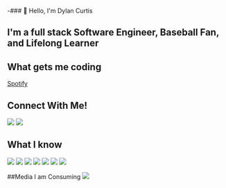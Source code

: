 -### 👋 Hello, I'm Dylan Curtis

## I'm a full stack Software Engineer, Baseball Fan, and Lifelong Learner

## What gets me coding
[Spotify](https://open.spotify.com/user/1247183686)

## Connect With Me!
[<img src="https://img.shields.io/badge/linkedin-%230077B5.svg?&amp;style=for-the-badge&amp;logo=linkedin&amp;logoColor=white" style="max-width: 100%;">](https://www.linkedin.com/in/dylan-curtis-engineer/)
[<img src="https://img.shields.io/badge/instagram-%23E4405F.svg?&amp;style=for-the-badge&amp;logo=instagram&amp;logoColor=white" style="max-width: 100%;">](https://www.instagram.com/aka_stonecoldsweetheart/)

## What I know
[<img src="https://img.shields.io/badge/html5%20-%23E34F26.svg?&amp;style=for-the-badge&amp;logo=html5&amp;logoColor=white">](https://www.linkedin.com/in/dylan-curtis-engineer/)
[<img src="https://img.shields.io/badge/css3%20-%231572B6.svg?&amp;style=for-the-badge&amp;logo=css3&amp;logoColor=white">](https://www.linkedin.com/in/dylan-curtis-engineer/)
[<img src="https://img.shields.io/badge/javascript%20-%23323330.svg?&amp;style=for-the-badge&amp;logo=javascript&amp;logoColor=%23F7DF1E">](https://www.linkedin.com/in/dylan-curtis-engineer/)
[<img src="https://img.shields.io/badge/ruby-%23CC342D.svg?&amp;style=for-the-badge&amp;logo=ruby&amp;logoColor=white">](https://www.linkedin.com/in/dylan-curtis-engineer/)
[<img src="https://img.shields.io/badge/rails%20-%23CC0000.svg?&amp;style=for-the-badge&amp;logo=ruby-on-rails&amp;logoColor=white">](https://www.linkedin.com/in/dylan-curtis-engineer/)
[<img src="https://img.shields.io/badge/react%20-%2320232a.svg?&amp;style=for-the-badge&amp;logo=react&amp;logoColor=%2361DAFB">](https://www.linkedin.com/in/dylan-curtis-engineer/)
[<img src="https://img.shields.io/badge/redux%20-%23593d88.svg?&amp;style=for-the-badge&amp;logo=redux&amp;logoColor=white">](https://www.linkedin.com/in/dylan-curtis-engineer/)

##Media I am Consuming
[<img src="https://camo.githubusercontent.com/a36f9d5591c36b152cde2deef80e4f6b794c1f71b87c8c3bd267fa19010e8447/68747470733a2f2f696d616765732d6e612e73736c2d696d616765732d616d617a6f6e2e636f6d2f696d616765732f492f343130686961504779434c2e5f53583334385f424f312c3230342c3230332c3230305f2e6a7067">](https://www.linkedin.com/in/dylan-curtis-engineer/)



<!--
**Dylan-Curtis/Dylan-Curtis** is a ✨ _special_ ✨ repository because its `README.md` (this file) appears on your GitHub profile.

Here are some ideas to get you started:

- 🔭 I’m currently working on ...
- 🌱 I’m currently learning ...
- 👯 I’m looking to collaborate on ...
- 🤔 I’m looking for help with ...
- 💬 Ask me about ...
- 📫 How to reach me: ...
- 😄 Pronouns: ...
- ⚡ Fun fact: ...
-->
